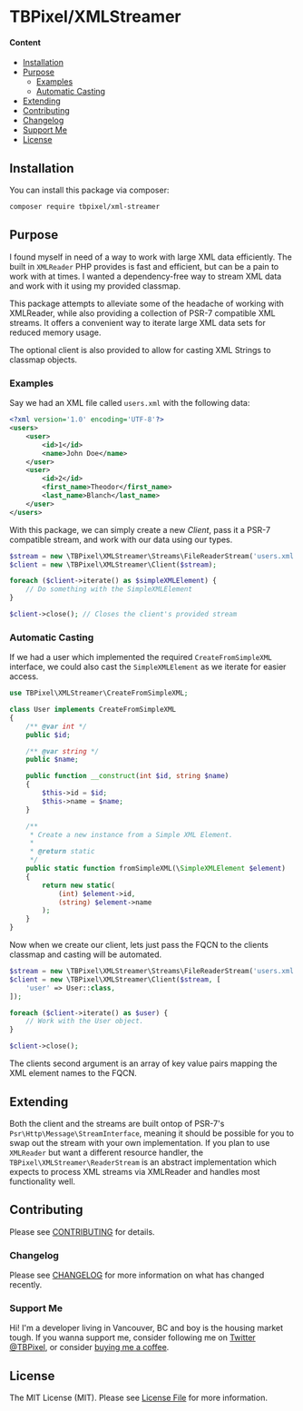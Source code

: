 # TBPixel/XMLStreamer

#### Content

- [Installation](#installation)
- [Purpose](#purpose)
  - [Examples](#examples)
  - [Automatic Casting](#automatic-casting)
- [Extending](#extending)
- [Contributing](#contributing)
- [Changelog](#changelog)
- [Support Me](#support-me)
- [License](#license)

## Installation

You can install this package via composer:

```bash
composer require tbpixel/xml-streamer
```

## Purpose

I found myself in need of a way to work with large XML data efficiently. The built in `XMLReader` PHP provides is fast and efficient, but can be a pain to work with at times. I wanted a dependency-free way to stream XML data and work with it using my provided classmap.

This package attempts to alleviate some of the headache of working with XMLReader, while also providing a collection of PSR-7 compatible XML streams. It offers a convenient way to iterate large XML data sets for reduced memory usage.

The optional client is also provided to allow for casting XML Strings to classmap objects.

### Examples

Say we had an XML file called `users.xml` with the following data:

```xml
<?xml version='1.0' encoding='UTF-8'?>
<users>
    <user>
        <id>1</id>
        <name>John Doe</name>
    </user>
    <user>
        <id>2</id>
        <first_name>Theodor</first_name>
        <last_name>Blanch</last_name>
    </user>
</users>
```

With this package, we can simply create a new *Client*, pass it a PSR-7 compatible stream, and work with our data using our types.

```php
$stream = new \TBPixel\XMLStreamer\Streams\FileReaderStream('users.xml');
$client = new \TBPixel\XMLStreamer\Client($stream);

foreach ($client->iterate() as $simpleXMLElement) {
    // Do something with the SimpleXMLElement
}

$client->close(); // Closes the client's provided stream
```

### Automatic Casting

If we had a user which implemented the required `CreateFromSimpleXML` interface, we could also cast the `SimpleXMLElement` as we iterate for easier access.

```php
use TBPixel\XMLStreamer\CreateFromSimpleXML;

class User implements CreateFromSimpleXML
{
    /** @var int */
    public $id;

    /** @var string */
    public $name;

    public function __construct(int $id, string $name)
    {
        $this->id = $id;
        $this->name = $name;
    }

    /**
     * Create a new instance from a Simple XML Element.
     *
     * @return static
     */
    public static function fromSimpleXML(\SimpleXMLElement $element)
    {
        return new static(
            (int) $element->id,
            (string) $element->name
        );
    }
}
```

Now when we create our client, lets just pass the FQCN to the clients classmap and casting will be automated.

```php
$stream = new \TBPixel\XMLStreamer\Streams\FileReaderStream('users.xml');
$client = new \TBPixel\XMLStreamer\Client($stream, [
    'user' => User::class,
]);

foreach ($client->iterate() as $user) {
    // Work with the User object.
}

$client->close();
```

The clients second argument is an array of key value pairs mapping the XML element names to the FQCN.

## Extending

Both the client and the streams are built ontop of PSR-7's `Psr\Http\Message\StreamInterface`, meaning it should be possible for you to swap out the stream with your own implementation. If you plan to use `XMLReader` but want a different resource handler, the `TBPixel\XMLStreamer\ReaderStream` is an abstract implementation which expects to process XML streams via XMLReader and handles most functionality well.

## Contributing

Please see [CONTRIBUTING](CONTRIBUTING.md) for details.

### Changelog

Please see [CHANGELOG](CHANGELOG.md) for more information on what has changed recently.

### Support Me

Hi! I'm a developer living in Vancouver, BC and boy is the housing market tough. If you wanna support me, consider following me on [Twitter @TBPixel](https://twitter.com/TBPixel), or consider [buying me a coffee](https://ko-fi.com/tbpixel).

## License

The MIT License (MIT). Please see [License File](LICENSE) for more information.
